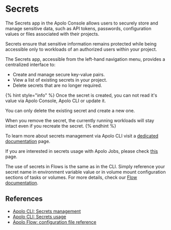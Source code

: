 # Secrets

The Secrets app in the Apolo Console allows users to securely store and manage sensitive data, such as API tokens, passwords, configuration values or files associated with their projects.

Secrets ensure that sensitive information remains protected while being accessible only to workloads of an authorized users within your project.

The Secrets app, accessible from the left-hand navigation menu, provides a centralized interface to:

* Create and manage secure key-value pairs.
* View a list of existing secrets in your project.
* Delete secrets that are no longer required.

{% hint style="info" %}
Once the secret is created, you can not read it's value via Apolo Console, Apolo CLI or update it.

You can only delete the existing secret and create a new one.

When you remove the secret, the currently running workloads will stay intact even if you recreate the secret.
{% endhint %}

To learn more about secrets management via Apolo CLI visit a [dedicated documentation](https://app.gitbook.com/s/-MOkWy7dB5MDbkSII8iF/commands/secret) page.

If you are interested in secrets usage with Apolo Jobs, please check [this](https://app.gitbook.com/s/-MOkWy7dB5MDbkSII8iF/topics/topic-secrets) page.

The use of secrets in Flows is the same as in the CLI. Simply reference your secret name in environment variable value or in volume mount configuration sections of tasks or volumes. For more details, check our [Flow documentation](https://app.gitbook.com/s/-MMLOF_FqiWBMcOdY8cj/workflow-syntax/live-workflow-syntax).&#x20;

## References

* [Apolo CLI: Secrets management](https://app.gitbook.com/s/-MOkWy7dB5MDbkSII8iF/commands/secret)
* [Apolo CLI: Secrets usage](https://app.gitbook.com/s/-MOkWy7dB5MDbkSII8iF/topics/topic-secrets)
* [Apolo Flow: configuration file reference](https://app.gitbook.com/s/-MMLOF_FqiWBMcOdY8cj/workflow-syntax)

